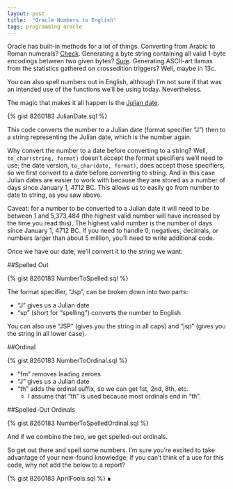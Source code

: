 ```yaml
---
layout: post
title:  "Oracle Numbers to English"
tags: programming oracle
---
```


Oracle has built-in methods for a lot of things. Converting from Arabic to Roman numerals? [Check](http://docs.oracle.com/cd/E16655_01/server.121/e17209/sql_elements004.htm#r15c1-t61). Generating a byte string containing all valid 1-byte encodings between two given bytes? [Sure](http://docs.oracle.com/cd/E16655_01/appdev.121/e17602/u_raw.htm#ARPLS71430). Generating ASCII-art llamas from the statistics gathered on crossedition triggers? Well, maybe in 13c.

You can also spell numbers out in English, although I’m not sure if that was an intended use of the functions we’ll be using today. Nevertheless.

The magic that makes it all happen is the [Julian date](http://en.wikipedia.org/wiki/Julian_calendar).

{% gist 8260183 JulianDate.sql %}

This code converts the number to a Julian date (format specifier “J”) then to a string representing the Julian date, which is the number again.

Why convert the number to a date before converting to a string? Well, `to_char(string, format)` doesn’t accept the format specifiers we’ll need to use; the date version, `to_char(date, format)`, does accept those specifiers, so we first convert to a date before converting to string. And in this case Julian dates are easier to work with because they are stored as a number of days since January 1, 4712 <abbr>BC</abbr>. This allows us to easily go from number to date to string, as you saw above.

Caveat: for a number to be converted to a Julian date it will need to be between 1 and 5,373,484 (the highest valid number will have increased by the time you read this). The highest valid number is the number of days since January 1, 4712 <abbr>BC</abbr>. If you need to handle 0, negatives, decimals, or numbers larger than about 5 million, you’ll need to write additional code.

Once we have our date, we’ll convert it to the string we want:

##Spelled Out

{% gist 8260183 NumberToSpelled.sql %}

The format specifier, “Jsp”, can be broken down into two parts:

 - “J” gives us a Julian date
 - “sp” (short for “spelling”) converts the number to English
 
You can also use “JSP” (gives you the string in all caps) and “jsp” (gives you the string in all lower case).

##Ordinal

{% gist 8260183 NumberToOrdinal.sql %}

 - “fm” removes leading zeroes
 - “J” gives us a Julian date
 - “th” adds the ordinal suffix, so we can get 1st, 2nd, 8th, etc.
   - I assume that “th” is used because most ordinals end in “th”.

##Spelled-Out Ordinals

{% gist 8260183 NumberToSpelledOrdinal.sql %}

And if we combine the two, we get spelled-out ordinals.

So get out there and spell some numbers. I’m sure you’re excited to take advantage of your new-found knowledge; if you can’t think of a use for this code, why not add the below to a report?

{% gist 8260183 AprilFools.sql %}
∎
